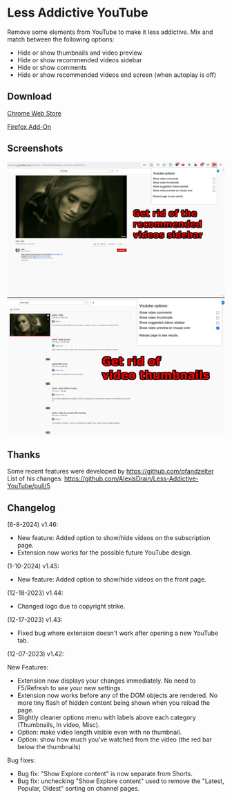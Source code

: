 # Less Addictive YouTube  

Remove some elements from YouTube to make it less addictive. Mix and match between the following options:  

- Hide or show thumbnails and video preview  
- Hide or show recommended videos sidebar  
- Hide or show comments  
- Hide or show recommended videos end screen (when autoplay is off)  

## Download  

[Chrome Web Store](https://chrome.google.com/webstore/detail/less-addictive-youtube/olhmbgdbpfpkpejldoihajphhilpdnle)  

[Firefox Add-On](https://addons.mozilla.org/en-US/firefox/addon/less-addictive-youtube/)  

## Screenshots  

![Remove comments and sidebar](https://github.com/AlexisDrain/Less-Addictive-YouTube/blob/main/screenshots/removecommentsandsidebar1280x800.png)  
![Remove thumbnails](https://github.com/AlexisDrain/Less-Addictive-YouTube/blob/main/screenshots/GetRidOfThumbnails-1280x800.png)  

## Thanks  

Some recent features were developed by https://github.com/pfandzelter  
List of his changes: https://github.com/AlexisDrain/Less-Addictive-YouTube/pull/5  

## Changelog  

(6-8-2024) v1.46: 

- New feature: Added option to show/hide videos on the subscription page.  
- Extension now works for the possible future YouTube design.

(1-10-2024) v1.45: 

- New feature: Added option to show/hide videos on the front page.  

(12-18-2023) v1.44: 

- Changed logo due to copyright strike. 

(12-17-2023) v1.43: 

- Fixed bug where extension doesn't work after opening a new YouTube tab.  

(12-07-2023) v1.42:  

New Features:  
- Extension now displays your changes immediately. No need to F5/Refresh to see your new settings.  
- Extension now works before any of the DOM objects are rendered. No more tiny flash of hidden content being shown when you reload the page.  
- Slightly cleaner options menu with labels above each category (Thumbnails, In video, Misc).  
- Option: make video length visible even with no thumbnail.  
- Option: show how much you've watched from the video (the red bar below the thumbnails)  

Bug fixes: 
- Bug fix: "Show Explore content" is now separate from Shorts.  
- Bug fix: unchecking "Show Explore content" used to remove the "Latest, Popular, Oldest" sorting on channel pages.  
